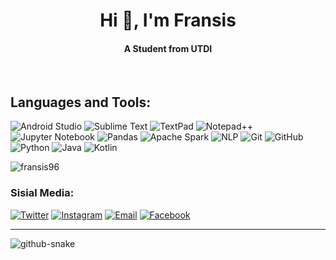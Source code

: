 <!-- <img src="banner_github.png" alt="GitHub Banner" width="100%" /> -->
<h1 align="center">Hi 👋, I'm Fransis</h1>
<h4 align="center">A Student from UTDI</h4>

<br>  

## Languages and Tools:  

![Android Studio](https://img.shields.io/badge/Android%20Studio-3DDC84?style=for-the-badge&logo=android-studio&logoColor=white) 
![Sublime Text](https://img.shields.io/badge/Sublime_Text-FF9800?style=for-the-badge&logo=sublime-text&logoColor=white)
![TextPad](https://img.shields.io/badge/TextPad-0078D4?style=for-the-badge&logo=textpad&logoColor=white)
![Notepad++](https://img.shields.io/badge/Notepad++-7eff25?style=for-the-badge&logo=notepad%2B%2B&logoColor=white)
![Jupyter Notebook](https://img.shields.io/badge/Jupyter-orange?style=for-the-badge&logo=jupyter&logoColor=white)
![Pandas](https://img.shields.io/badge/Pandas-150458?style=for-the-badge&logo=pandas&logoColor=white)
![Apache Spark](https://img.shields.io/badge/Apache%20Spark-E25A1C?style=for-the-badge&logo=apache-spark&logoColor=white)
![NLP](https://img.shields.io/badge/NLP-F05032?style=for-the-badge&logo=nlp&logoColor=white)
![Git](https://img.shields.io/badge/Git-F05032?style=for-the-badge&logo=git&logoColor=white)
![GitHub](https://img.shields.io/badge/GitHub-181717?style=for-the-badge&logo=github&logoColor=white)
![Python](https://img.shields.io/badge/Python-3776AB?style=for-the-badge&logo=python&logoColor=white)
![Java](https://img.shields.io/badge/Java-007396?style=for-the-badge&logo=java&logoColor=white)
![Kotlin](https://img.shields.io/badge/Kotlin-0095D5?style=for-the-badge&logo=kotlin&logoColor=white)  


<img align="left" src="https://github-readme-stats.vercel.app/api/top-langs?username=fransis96&show_icons=true&locale=en&layout=compact" alt="fransis96" />

<br>

### Sisial Media: 
[![Twitter](https://img.shields.io/badge/Twitter-black?style=for-the-badge&logo=x&logoColor=white)](https://twitter.com/fransis96) [![Instagram](https://img.shields.io/badge/Instagram-ff3375?style=for-the-badge&logo=Instagram&logoColor=pink)](https://instagram.com/fransis96) [![Email](https://img.shields.io/badge/Email-white?style=for-the-badge&logo=gmail&logoColor=red)](https://instagram.com/fransis96) [![Facebook](https://img.shields.io/badge/Facebook-blue?style=for-the-badge&logo=facebook&logoColor=white)](https://facebook.com/fransis96)


 <!--<p>
  <img align="center" src="https://github-readme-streak-stats.herokuapp.com/?user=fransis96&" alt="fransis96" />
 <img align="left" src="https://github-readme-stats.vercel.app/api/top-langs?username=fransis96&show_icons=true&locale=en&layout=compact" alt="fransis96" />
--></p>
<hr></hr>  
<!--<p>&nbsp;<img align="center" src="https://github-readme-stats.vercel.app/api?username=fransis96&show_icons=true&locale=en" alt="fransis96" /></p> -->

<picture>
  <source media="(prefers-color-scheme: dark)" srcset="https://raw.githubusercontent.com/tobiasmeyhoefer/tobiasmeyhoefer/output/github-snake-dark.svg" />
  <source media="(prefers-color-scheme: light)" srcset="https://raw.githubusercontent.com/tobiasmeyhoefer/tobiasmeyhoefer/output/github-snake.svg" />
  <img alt="github-snake" src="https://raw.githubusercontent.com/tobiasmeyhoefer/tobiasmeyhoefer/output/github-snake.svg" />
</picture>
